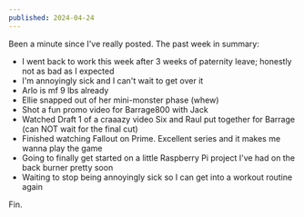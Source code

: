 ```yaml
---
published: 2024-04-24
---
```


Been a minute since I've really posted. The past week in summary:
- I went back to work this week after 3 weeks of paternity leave; honestly not as bad as I expected
- I'm annoyingly sick and I can't wait to get over it
- Arlo is mf 9 lbs already
- Ellie snapped out of her mini-monster phase (whew)
- Shot a fun promo video for Barrage800 with Jack
- Watched Draft 1 of a craaazy video Six and Raul put together for Barrage (can NOT wait for the final cut)
- Finished watching Fallout on Prime. Excellent series and it makes me wanna play the game
- Going to finally get started on a little Raspberry Pi project I've had on the back burner pretty soon
- Waiting to stop being annoyingly sick so I can get into a workout routine again

Fin.